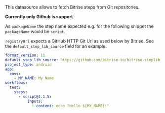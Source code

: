 This datasource allows to fetch Bitrise steps from Git repositories.

**Currently only Github is support**

As `packageName` the step name expected e.g. for the following snippet the `packageName` would be `script`.

`registryUrl` expects a GitHub HTTP Git Url as used below by Bitrise. See the `default_step_lib_source` field for an example.

```yaml
format_version: 11
default_step_lib_source: https://github.com/bitrise-io/bitrise-steplib.git
project_type: android
app:
  envs:
    - MY_NAME: My Name
workflows:
  test:
    steps:
      - script@1.1.5:
          inputs:
            - content: echo "Hello ${MY_NAME}!"
```
